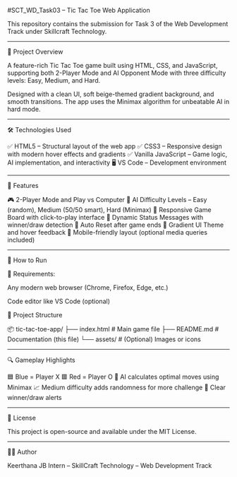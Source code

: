 #SCT_WD_Task03 – Tic Tac Toe Web Application

This repository contains the submission for Task 3 of the Web Development Track under Skillcraft Technology.


---

📌 Project Overview

A feature-rich Tic Tac Toe game built using HTML, CSS, and JavaScript, supporting both 2-Player Mode and AI Opponent Mode with three difficulty levels: Easy, Medium, and Hard.

Designed with a clean UI, soft beige-themed gradient background, and smooth transitions. The app uses the Minimax algorithm for unbeatable AI in hard mode.


---

🛠 Technologies Used

✅ HTML5 – Structural layout of the web app
✅ CSS3 – Responsive design with modern hover effects and gradients
✅ Vanilla JavaScript – Game logic, AI implementation, and interactivity
🖥 VS Code – Development environment


---

🚀 Features

🎮 2-Player Mode and Play vs Computer
🧠 AI Difficulty Levels – Easy (random), Medium (50/50 smart), Hard (Minimax)
🧩 Responsive Game Board with click-to-play interface
📣 Dynamic Status Messages with winner/draw detection
🔁 Auto Reset after game ends
🎨 Gradient UI Theme and hover feedback
📱 Mobile-friendly layout (optional media queries included)


---

🧪 How to Run

🔧 Requirements:

Any modern web browser (Chrome, Firefox, Edge, etc.)

Code editor like VS Code (optional)
 


📁 Project Structure

📦 tic-tac-toe-app/
├── index.html            # Main game file
├── README.md             # Documentation (this file)
└── assets/               # (Optional) Images or icons


---

🔍 Gameplay Highlights

🟦 Blue = Player X
🟥 Red = Player O
🔘 AI calculates optimal moves using Minimax
📈 Medium difficulty adds randomness for more challenge
🎯 Clear winner/draw alerts


---

📄 License

This project is open-source and available under the MIT License.


---

👨‍💻 Author

Keerthana JB
Intern – SkillCraft Technology – Web Development Track
